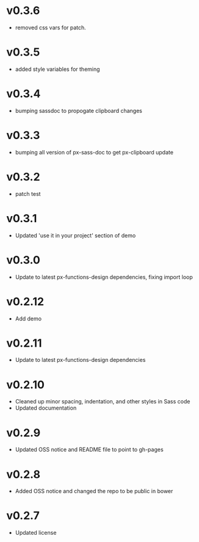 v0.3.6
==================
* removed css vars for patch.

v0.3.5
==================
* added style variables for theming

v0.3.4
==================
* bumping sassdoc to propogate clipboard changes

v0.3.3
==================
* bumping all version of px-sass-doc to get px-clipboard update

v0.3.2
==================
* patch test

v0.3.1
==============================
* Updated 'use it in your project' section of demo

v0.3.0
==============================
* Update to latest px-functions-design dependencies, fixing import loop

v0.2.12
==============================
* Add demo

v0.2.11
==============================
* Update to latest px-functions-design dependencies

v0.2.10
==============================
* Cleaned up minor spacing, indentation, and other styles in Sass code
* Updated documentation

v0.2.9
==============================
* Updated OSS notice and README file to point to gh-pages

v0.2.8
==============================
* Added OSS notice and changed the repo to be public in bower

v0.2.7
========================
* Updated license
